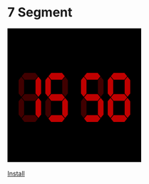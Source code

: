 # 7 Segment

![Screenshot](./doc/screenshot-versa.png)

[Install](https://gallery.fitbit.com/details/da4ced63-b88e-4d4d-b15f-e45411e18d10)
